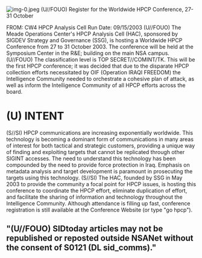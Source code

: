 ![img-0.jpeg](img-0.jpeg)
(U//FOUO) Register for the Worldwide HPCP Conference, 27-31 October

FROM: CW4
HPCP Analysis Cell
Run Date: 09/15/2003
(U//FOUO) The Meade Operations Center's HPCP Analysis Cell (HAC), sponsored by SIGDEV Strategy and Governance (SSG), is hosting a Worldwide HPCP Conference from 27 to 31 October 2003. The conference will be held at the Symposium Center in the R\&E; building on the main NSA campus.
(U//FOUO) The classification level is TOP SECRET//COMINT/TK. This will be the first HPCP conference; it was decided that due to the disparate HPCP collection efforts necessitated by OIF (Operation IRAQI FREEDOM) the Intelligence Community needed to orchestrate a cohesive plan of attack, as well as inform the Intelligence Community of all HPCP efforts across the board.

# (U) INTENT 

(S//SI) HPCP communications are increasing exponentially worldwide. This technology is becoming a dominant form of communications in many areas of interest for both tactical and strategic customers, providing a unique way of finding and exploiting targets that cannot be replicated through other SIGINT accesses. The need to understand this technology has been compounded by the need to provide force protection in Iraq. Emphasis on metadata analysis and target development is paramount in prosecuting the targets using this technology.
(S//SI) The HAC, founded by SSG in May 2003 to provide the community a focal point for HPCP issues, is hosting this conference to coordinate the HPCP effort, eliminate duplication of effort, and facilitate the sharing of information and technology throughout the Intelligence Community. Although attendance is filling up fast, conference registration is still available at the Conference Website (or type "go hpcp").

## "(U//FOUO) SIDtoday articles may not be republished or reposted outside NSANet without the consent of S0121 (DL sid_comms)."
